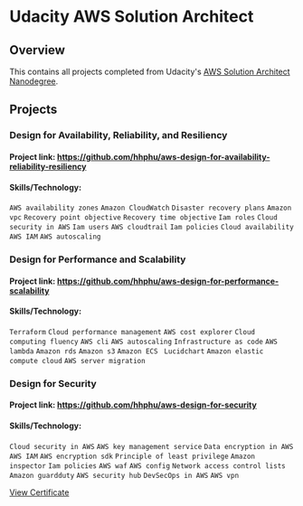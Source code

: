 # Udacity AWS Solution Architect


## Overview
This contains all projects completed from Udacity's [AWS Solution Architect Nanodegree](https://www.udacity.com/course/aws-cloud-architect-nanodegree--nd063). 



## Projects

### Design for Availability, Reliability, and Resiliency
#### Project link: https://github.com/hhphu/aws-design-for-availability-reliability-resiliency
#### Skills/Technology:
`AWS availability zones` `Amazon CloudWatch` `Disaster recovery plans`  `Amazon vpc`   `Recovery point objective`   `Recovery time objective`   `Iam roles`   `Cloud security in AWS`   `Iam users`   `AWS cloudtrail`   `Iam policies`   `Cloud availability`   `AWS IAM`   `AWS autoscaling`


### Design for Performance and Scalability
#### Project link: https://github.com/hhphu/aws-design-for-performance-scalability
#### Skills/Technology:
`Terraform`   `Cloud performance management`   `AWS cost explorer`   `Cloud computing fluency`   `AWS cli`   `AWS autoscaling`   `Infrastructure as code`   `AWS lambda`   `Amazon rds`   `Amazon s3`   `Amazon ECS`  ` Lucidchart`   `Amazon elastic compute cloud`   `AWS server migration`


### Design for Security
#### Project link: https://github.com/hhphu/aws-design-for-security
#### Skills/Technology:
`Cloud security in AWS`   `AWS key management service`   `Data encryption in AWS`   `AWS IAM`   `AWS encryption sdk`   `Principle of least privilege`   `Amazon inspector`   `Iam policies`   `AWS waf`   `AWS config`   `Network access control lists`   `Amazon guardduty`   `AWS security hub`   `DevSecOps in AWS`   `AWS vpn`


[View Certificate](www.udacity.com/certificate/e/efbeb99e-28b1-11eb-8b12-4b51c7ca889a)
